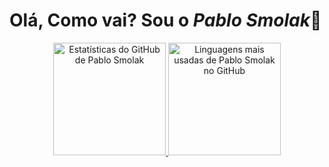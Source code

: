 <div>
  <h1>Olá, Como vai? Sou o <i>Pablo Smolak</i>🫡</h1>
</div>

<div align="center">
  <a href="https://github.com/pablosmolak">
    <img height="180em" src="https://github-readme-stats.vercel.app/api?username=pablosmolak&show_icons=true&theme=radical&include_all_commits=true&count_private=true" alt="Estatísticas do GitHub de Pablo Smolak"/>
    <img height="180em" src="https://github-readme-stats.vercel.app/api/top-langs/?username=pablosmolak&layout=compact&langs_count=16&theme=radical" alt="Linguagens mais usadas de Pablo Smolak no GitHub"/>
  </a>
</div>

